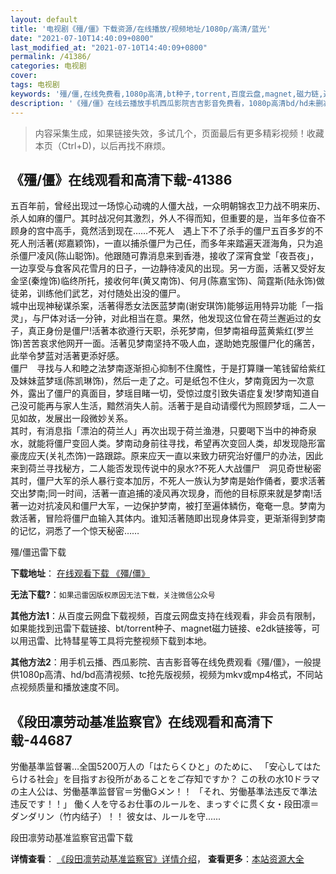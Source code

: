 ```yaml
---
layout: default
title: '电视剧《殭/僵》下载资源/在线播放/视频地址/1080p/高清/蓝光'
date: "2021-07-10T14:40:09+0800"
last_modified_at: "2021-07-10T14:40:09+0800"
permalink: /41386/
categories: 电视剧
cover:
tags: 电视剧
keywords: '殭/僵,在线免费看,1080p高清,bt种子,torrent,百度云盘,magnet,磁力链,迅雷下载资源'
description: '《殭/僵》在线云播放手机西瓜影院吉吉影音免费看，1080p高清bd/hd未删减完整版和tc抢先枪版，mkv/mp4格式，附带bt/torrent种子、magnet/磁力链、百度云盘、网盘资源迅雷下载链接'
---
```


>内容采集生成，如果链接失效，多试几个，页面最后有更多精彩视频！收藏本页（Ctrl+D)，以后再找不麻烦。


## 《殭/僵》在线观看和高清下载-41386

五百年前，曾经出现过一场惊心动魂的人僵大战，一众明朝锦衣卫力战不明来历、杀人如麻的僵尸。其时战况何其激烈，外人不得而知，但重要的是，当年多位奋不顾身的宫中高手，竟然活到现在&hellip;…不死人　遇上下不了杀手的僵尸五百多岁的不死人刑活著(郑嘉颖饰)，一直以捕杀僵尸为己任，而多年来踏遍天涯海角，只为追杀僵尸凌风(陈山聪饰)。他跟随可靠消息来到香港，接收了深宵食堂「夜吾夜」，一边享受与食客风花雪月的日子，一边静待凌风的出现。另一方面，活著又受好友金坚(秦煌饰)临终所托，接收何年(黄又南饰)、何月(陈嘉宝饰)、简霆斯(陆永饰)做徒弟，训练他们武艺，对付随处出没的僵尸。<br />城中出现神秘谋杀案，活著得悉女法医蓝梦南(谢安琪饰)能够运用特异功能「一指灵」，与尸体对话一分钟，对此相当在意。果然，他发现这位曾在荷兰邂逅过的女子，真正身份是僵尸!活著本欲遵行天职，杀死梦南，但梦南祖母蓝黄紫红(罗兰饰)苦苦哀求他网开一面。活著见梦南坚持不吸人血，遂助她克服僵尸化的痛苦，此举令梦蓝对活著更添好感。<br />僵尸　寻找与人和睦之法梦南逐渐担心抑制不住魔性，于是打算赚一笔钱留给紫红及妹妹蓝梦瑶(陈凯琳饰)，然后一走了之。可是纸包不住火，梦南竟因为一次意外，露出了僵尸的真面目，梦瑶目睹一切，受惊过度引致失语症复发!梦南知道自己没可能再与家人生活，黯然消失人前。活著于是自动请缨代为照顾梦瑶，二人一见如故，发展出一段微妙关系。<br />其时，有消息指「漂泊的荷兰人」再次出现于荷兰渔港，只要喝下当中的神奇泉水，就能将僵尸变回人类。梦南动身前往寻找，希望再次变回人类，却发现隐形富豪庞应天(关礼杰饰)一路跟踪。原来应天一直以来致力研究治好僵尸的办法，因此来到荷兰寻找秘方，二人能否发现传说中的泉水?不死人大战僵尸　洞见奇世秘密其时，僵尸大军的杀人暴行变本加厉，不死人一族认为梦南是始作俑者，要求活著交出梦南;同一时间，活著一直追捕的凌风再次现身，而他的目标原来就是梦南!活著一边对抗凌风和僵尸大军，一边保护梦南，被打至遍体鳞伤，奄奄一息。梦南为救活著，冒险将僵尸血输入其体内。谁知活著随即出现身体异变，更渐渐得到梦南的记忆，洞悉了一个惊天秘密&hellip;…


殭/僵迅雷下载

**下载地址**： [在线观看下载 《殭/僵》](https://www.993dy.com//vod-detail-id-10893.html) 


**无法下载?**：`如果迅雷因版权原因无法下载，关注微信公众号 `

**其他方法1**：从百度云网盘下载视频，百度云网盘支持在线观看，非会员有限制，如果能找到迅雷下载链接、bt/torrent种子、magnet磁力链接、e2dk链接等，可以用迅雷、比特彗星等工具将完整视频下载到本地。

**其他方法2**：用手机云播、西瓜影院、吉吉影音等在线免费观看《殭/僵》，一般提供1080p高清、hd/bd高清视频、tc抢先版视频，视频为mkv或mp4格式，不同站点视频质量和播放速度不同。


## 《段田凛劳动基准监察官》在线观看和高清下载-44687

労働基準监督署&hellip;全国5200万人の「はたらくひと」のために、 「安心してはたらける社会」を目指すお役所があることをご存知ですか？ この秋の水10ドラマの主人公は、労働基準监督官＝労働Gメン！！ 「それ、労働基準法违反で準法违反です！！」 働く人を守るお仕事のルールを、まっすぐに贯く女&#12539;段田凛＝ダンダリン（竹内结子）！！ 彼女は、ルールを守......


段田凛劳动基准监察官迅雷下载

**详情查看**： [《段田凛劳动基准监察官》详情介绍](/movie/44687/)， **查看更多**：[本站资源大全](/movie/t/all/)

